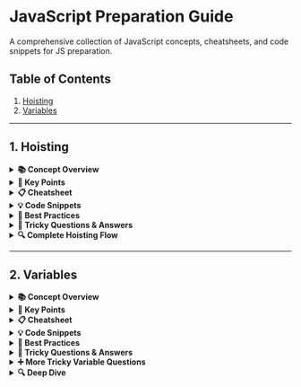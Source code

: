 # JavaScript Preparation Guide

A comprehensive collection of JavaScript concepts, cheatsheets, and code snippets for JS preparation.

## Table of Contents

1. [Hoisting](#hoisting)
2. [Variables](#variables)

---

## 1. Hoisting

<details>
<summary><strong>📚 Concept Overview</strong></summary>

Hoisting is a JavaScript mechanism where variable and function declarations are moved to the top of their scope during compilation, before the code actually runs.

</details>

<details>
<summary><strong>🎯 Key Points</strong></summary>

- **Function declarations**: Fully hoisted (both declaration and definition)
- **var variables**: Hoisted but initialized to `undefined`
- **let/const variables**: Hoisted but in Temporal Dead Zone (TDZ)
- **Function expressions**: Not hoisted
- **Arrow functions**: Not hoisted

</details>

<details>
<summary><strong>📋 Cheatsheet</strong></summary>

| Declaration Type     | Hoisted?     | Initial Value | Accessible Before Declaration? |
| -------------------- | ------------ | ------------- | ------------------------------ |
| Function Declaration | ✅ Yes       | Function      | ✅ Yes                         |
| var                  | ⚠️ Partially | undefined     | ✅ Yes (but undefined)         |
| let                  | ❌ TDZ       | -             | ❌ No (ReferenceError)         |
| const                | ❌ TDZ       | -             | ❌ No (ReferenceError)         |
| Function Expression  | ❌ No        | -             | ❌ No                          |
| Arrow Function       | ❌ No        | -             | ❌ No                          |

</details>

<details>
<summary><strong>💡 Code Snippets</strong></summary>

#### Basic Hoisting Examples

```javascript
// 1. Function Declaration (Fully Hoisted)
hoistedFunc(); // ✅ Works!
function hoistedFunc() {
  console.log("I'm fully hoisted!");
}

// 2. var Variable (Partially Hoisted)
console.log(varVar); // undefined (hoisted but not initialized)
var varVar = "I'm a var variable";

// 3. let/const Variables (TDZ)
// console.log(letVar); // ❌ ReferenceError: Cannot access 'letVar' before initialization
let letVar = "I'm a let variable";
const constVar = "I'm a const variable";
```

#### Temporal Dead Zone (TDZ) Demonstration

```javascript
// TDZ Example
console.log("Entering scope...");

// This would cause ReferenceError
// console.log(tdzVar);

let tdzVar = "I'm in TDZ";
console.log("After declaration:", tdzVar); // ✅ Works
```

#### Function vs Variable Hoisting Precedence

```javascript
// Function declaration takes precedence over variable declaration
myFunc(); // ✅ Calls the function, not undefined

var myFunc = "I'm a variable";

function myFunc() {
  console.log("I'm a function!");
}

console.log("After declarations, myFunc is:", myFunc); // Now it's the variable
```

#### Block Scope Hoisting

```javascript
// var leaks to function scope
function example() {
  if (true) {
    var leakedVar = "I'm leaked to function scope";
  }
  console.log("leakedVar accessible:", leakedVar); // ✅ Works
}

// let stays in block scope
function example2() {
  if (true) {
    let blockVar = "I'm contained in block";
    console.log("blockVar inside block:", blockVar); // ✅ Works
  }
  // console.log("blockVar outside block:", blockVar); // ❌ ReferenceError
}
```

#### Common Pitfalls

```javascript
// Pitfall 1: Variable Shadowing
var shadowVar = "global";
function shadowExample() {
  console.log("Before declaration:", shadowVar); // undefined (local is hoisted)
  var shadowVar = "local";
  console.log("After declaration:", shadowVar); // "local"
}

// Pitfall 2: Function Redeclaration
function duplicate() {
  return "First declaration";
}
function duplicate() {
  return "Second declaration wins!"; // This overwrites the first
}
```

</details>

<details>
<summary><strong>🚀 Best Practices</strong></summary>

✅ **Do's:**

- Use `let` and `const` instead of `var`
- Declare variables at the top of their scope
- Use function declarations for hoisting benefits
- Be aware of TDZ with `let`/`const`
- Use block scope to prevent variable leakage

❌ **Don'ts:**

- Don't use `var` (use `let`/`const` instead)
- Don't access variables before declaration
- Don't rely on hoisting for readability
- Don't create variable shadowing issues

</details>

<details>
<summary><strong>🎯 Tricky Questions & Answers</strong></summary>

#### Basic Hoisting Questions

**Q: What will this output?**

```javascript
console.log(x);
var x = 5;
```

**A:** `undefined` (var is hoisted but not initialized)

**Q: What will this output?**

```javascript
console.log(y);
let y = 5;
```

**A:** `ReferenceError: Cannot access 'y' before initialization` (TDZ)

**Q: What will this output?**

```javascript
myFunc();
function myFunc() {
  console.log("Hello");
}
```

**A:** `'Hello'` (function declarations are fully hoisted)

#### Function vs Variable Hoisting

**Q: What will this output?**

```javascript
console.log(typeof myFunc);
var myFunc = "I'm a variable";
function myFunc() {
  return "I'm a function";
}
console.log(typeof myFunc);
```

**A:**

- First: `'function'` (function declaration takes precedence)
- Second: `'string'` (variable assignment overwrites function)

**Q: What will this output?**

```javascript
funcExpr(); // This will cause an error
var funcExpr = function () {
  console.log("Function expression");
};
```

**A:** `TypeError: funcExpr is not a function` (function expressions are not hoisted)

#### Temporal Dead Zone (TDZ) Questions

**Q: What will this output?**

```javascript
console.log(tdzVar);
let tdzVar = "I'm in TDZ";
```

**A:** `ReferenceError: Cannot access 'tdzVar' before initialization`

**Q: What will this output?**

```javascript
{
  console.log(blockVar);
  let blockVar = "block scoped";
}
```

**A:** `ReferenceError: Cannot access 'blockVar' before initialization` (TDZ applies in block scope too)

**Q: What will this output?**

```javascript
console.log(typeof undeclaredVar);
console.log(typeof declaredVar);
let declaredVar = "I exist";
```

**A:**

- First: `'undefined'` (undeclared variable)
- Second: `ReferenceError` (TDZ for declared variable)

#### Block Scope vs Function Scope

**Q: What will this output?**

```javascript
function scopeTest() {
  if (true) {
    var functionScoped = "I'm function scoped";
    let blockScoped = "I'm block scoped";
  }
  console.log(functionScoped); // This works
  console.log(blockScoped); // This will error
}
scopeTest();
```

**A:**

- First: `"I'm function scoped"` (var leaks to function scope)
- Second: `ReferenceError: blockScoped is not defined` (let stays in block)

**Q: What will this output?**

```javascript
var globalVar = "global";
function shadowTest() {
  console.log(globalVar);
  var globalVar = "local";
  console.log(globalVar);
}
shadowTest();
```

**A:**

- First: `undefined` (local var is hoisted, shadowing global)
- Second: `"local"` (after assignment)

#### Advanced Hoisting Scenarios

**Q: What will this output?**

```javascript
console.log(a, b, c);
var a = 1;
let b = 2;
const c = 3;
```

**A:** `undefined ReferenceError ReferenceError` (var hoisted, let/const in TDZ)

**Q: What will this output?**

```javascript
function test() {
  console.log(hoistedFunc());
  function hoistedFunc() {
    return "I'm hoisted!";
  }
}
test();
```

**A:** `"I'm hoisted!"` (function declarations are fully hoisted)

**Q: What will this output?**

```javascript
console.log(arrowFunc());
let arrowFunc = () => "I'm an arrow function";
```

**A:** `ReferenceError: Cannot access 'arrowFunc' before initialization` (arrow functions are not hoisted)

#### Tricky Tricky Questions

**Q: What will this output?**

```javascript
var x = 1;
if (true) {
  var x = 2;
  console.log(x);
}
console.log(x);
```

**A:**

- First: `2` (same variable, reassigned)
- Second: `2` (var is function-scoped, not block-scoped)

**Q: What will this output?**

```javascript
let x = 1;
if (true) {
  let x = 2;
  console.log(x);
}
console.log(x);
```

**A:**

- First: `2` (block-scoped variable)
- Second: `1` (different variable, outer scope unchanged)

**Q: What will this output?**

```javascript
function duplicate() {
  return "First";
}
function duplicate() {
  return "Second";
}
console.log(duplicate());
```

**A:** `"Second"` (second function declaration overwrites the first)

**Q: What’s wrong here?**

```javascript
const obj = { a: 1 };
obj = { a: 2 };
```

**A:** `TypeError: Assignment to constant variable.` (const prevents rebinding; object can still mutate)

**Q: Does this throw an error?**

```javascript
const obj = { a: 1 };
obj.a = 100;
console.log(obj.a);
```

**A:** `100` (const protects the binding, not the object's contents)

**Q: Can you redeclare a variable?**

```javascript
let a = 10;
let a = 20;
```

**A:** `SyntaxError: Identifier 'a' has already been declared` (cannot redeclare let/const in the same scope)

```javascript
var b = 10;
var b = 20;
console.log(b);
```

**A:** `20` (var allows redeclaration in the same scope)

**Q: Guess the output?**

```javascript
(function () {
  console.log(typeof a);
  var a = 10;
})();
```

**A:** `'undefined'` (`var a` is hoisted, but value assignment isn't; typeof sees undefined)

#### Code Execution Order Questions

**Q: What will this output?**

```javascript
console.log("1");
setTimeout(() => console.log("2"), 0);
console.log("3");
```

**A:** `1, 3, 2` (hoisting doesn't affect async execution)

**Q: What will this output?**

```javascript
var i;
for (i = 0; i < 3; i++) {
  setTimeout(() => console.log(i), 100);
}
```

**A:** `3, 3, 3` (var is function-scoped, all closures reference same variable)

**Q: What will this output?**

```javascript
for (let i = 0; i < 3; i++) {
  setTimeout(() => console.log(i), 100);
}
```

**A:** `0, 1, 2` (let is block-scoped, each iteration creates new variable)

#### Deep Understanding Questions

**Q: Explain the difference between hoisting and scope**
**A:** Hoisting moves declarations to the top of their scope during compilation, while scope determines where variables are accessible. Hoisting doesn't change scope - it just moves declarations.

**Q: Why does TDZ exist for let/const but not var?**
**A:** TDZ prevents accessing variables before declaration, making code more predictable and catching errors early. var was designed to be more forgiving but this led to confusing behavior.

**Q: How does hoisting work with function expressions vs declarations?**
**A:** Function declarations are fully hoisted (both declaration and definition), while function expressions are treated like variables - only the declaration is hoisted, not the assignment.

**Q: What's the hoisting precedence order?**
**A:** 1) Function declarations (highest), 2) Variable declarations (var, let, const), 3) Function expressions and assignments (lowest).

**Q: Explain variable shadowing in the context of hoisting**
**A:** When a local variable has the same name as a global variable, the local declaration is hoisted, creating a "shadow" that prevents access to the global variable within that scope.

</details>

<details>
<summary><strong>🔍 Complete Hoisting Flow</strong></summary>

1. JavaScript engine scans the code
2. Hoists function declarations to top
3. Hoists variable declarations to top
4. Initializes `var` to `undefined`
5. Leaves `let`/`const` in TDZ
6. Executes code line by line

</details>

---

## 2. Variables

<details>
<summary><strong>📚 Concept Overview</strong></summary>

JavaScript variables are bindings to values. The three declaration forms are `var`, `let`, and `const`, each with different scoping and hoisting behaviors. Prefer `const` by default, use `let` for reassignments, and avoid `var` in modern code.

</details>

<details>
<summary><strong>🎯 Key Points</strong></summary>

- **var**: Function-scoped, hoisted with `undefined`, re-declarable, re-assignable, can attach to `globalThis` in scripts
- **let**: Block-scoped, hoisted but in TDZ, not re-declarable in same scope, re-assignable
- **const**: Block-scoped, hoisted but in TDZ, not re-declarable, not re-assignable (binding is constant)
- **Shadowing**: Inner binding with same name hides outer binding
- **Modules vs scripts**: Top-level `var` attaches to global only in scripts, not ES modules; top-level `this` differs

</details>

<details>
<summary><strong>📋 Cheatsheet</strong></summary>

| Feature                     | var                     | let       | const             |
| --------------------------- | ----------------------- | --------- | ----------------- |
| Scope                       | Function                | Block     | Block             |
| Hoisted?                    | Yes (init to undefined) | Yes (TDZ) | Yes (TDZ)         |
| Re-declare same scope       | Yes                     | No        | No                |
| Re-assign                   | Yes                     | Yes       | No (binding only) |
| Attaches to global (script) | Yes                     | No        | No                |

</details>

<details>
<summary><strong>💡 Code Snippets</strong></summary>

#### Declarations and Reassignment

```javascript
var a = 1;
a = 2;
var a = 3; // OK (but avoid)
let b = 1;
b = 2; // OK
// let b = 3;                  // ❌ SyntaxError (same scope)
const c = 1; // c = 2;         // ❌ TypeError (rebinding)
```

#### const with Objects/Arrays

```javascript
const user = { name: "A" };
user.name = "B"; // ✅ allowed (mutating object)
// user = {};      // ❌ TypeError (rebinding)
```

#### Shadowing

```javascript
let x = "outer";
{
  let x = "inner";
  console.log(x); // 'inner'
}
console.log(x); // 'outer'
```

</details>

<details>
<summary><strong>🚀 Best Practices</strong></summary>

- Prefer `const`; use `let` when reassignment is required
- Avoid `var` in modern code
- Declare variables in the narrowest scope close to first use
- Initialize on declaration to avoid TDZ surprises
- Avoid accidental globals; use modules or `'use strict'`

</details>

<details>
<summary><strong>🎯 Tricky Questions & Answers</strong></summary>

#### Hoisting and TDZ in Variables

```javascript
console.log(a); // undefined (var hoisted)
var a = 1;

// console.log(b); // ❌ ReferenceError (TDZ)
let b = 2;

// console.log(c); // ❌ ReferenceError (TDZ)
const c = 3;
```

#### Scope and Shadowing

```javascript
var g = "global";
function demo() {
  console.log(g); // undefined (local var g is hoisted and shadows global)
  var g = "local";
  console.log(g); // 'local'
}
demo();
```

#### Loops, Closures, Scope, and Hoisting

```javascript
for (var i = 0; i < 3; i++) setTimeout(() => console.log(i)); // 3, 3, 3
for (let j = 0; j < 3; j++) setTimeout(() => console.log(j)); // 0, 1, 2
```

- Explanation:
  - With `var`, there is a single function-scoped binding `i`. All scheduled callbacks run after the loop ends, reading the same final value (3).
  - With `let`, each iteration creates a new block-scoped binding `j`. Each callback closes over its own `j` value (0, 1, 2).
  - Hoisting: `var i` is hoisted to the function scope and initialized to `undefined` once; `let j` is hoisted per-iteration but remains in the TDZ until the iteration body begins.

</details>

<details>
<summary><strong>➕ More Tricky Variable Questions</strong></summary>

**Q: What’s wrong here?**

```javascript
const obj = { a: 1 };
obj = { a: 2 };
```

**A:** `TypeError: Assignment to constant variable.` (const prevents rebinding; the object itself could still be mutated)

**Q: Does this throw an error?**

```javascript
const obj = { a: 1 };
obj.a = 100;
console.log(obj.a);
```

**A:** `100` (const means the binding is constant, not the contents of the object)

**Q: Can you redeclare a variable?**

```javascript
let a = 10;
let a = 20;
```

**A:** `SyntaxError: Identifier 'a' has already been declared` (cannot redeclare `let`/`const` in the same scope)

```javascript
var b = 10;
var b = 20;
console.log(b);
```

**A:** `20` (`var` allows redeclaration in the same scope)

**Q: Guess the output?**

```javascript
(function () {
  console.log(typeof a);
  var a = 10;
})();
```

**A:** `'undefined'` (`var a` is hoisted, but the value assignment is not)

</details>

<details>
<summary><strong>🔍 Deep Dive</strong></summary>

- In scripts, `var name = ...` creates `globalThis.name`; `let/const` do not
- In ES modules, top-level bindings do not attach to `globalThis`, and top-level `this` is `undefined`
- Loop `let` semantics create a fresh environment record per iteration
- Variables remain alive as long as referenced (e.g., by closures)

</details>
